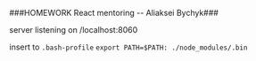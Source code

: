 ###HOMEWORK React mentoring -- Aliaksei Bychyk###


server listening on /localhost:8060


insert to `.bash-profile`
```export PATH=$PATH: ./node_modules/.bin```